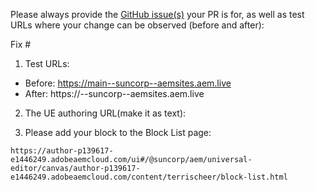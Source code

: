 Please always provide the [GitHub issue(s)](../issues) your PR is for, as well as test URLs where your change can be observed (before and after):

Fix #<gh-issue-id>

1. Test URLs:
- Before: https://main--suncorp--aemsites.aem.live
- After: https://<branch>--suncorp--aemsites.aem.live

2. The UE authoring URL(make it as text):


3. Please add your block to the Block List page:

`https://author-p139617-e1446249.adobeaemcloud.com/ui#/@suncorp/aem/universal-editor/canvas/author-p139617-e1446249.adobeaemcloud.com/content/terrischeer/block-list.html`
